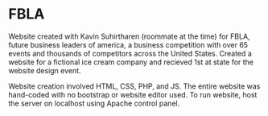 # FBLA
Website created with Kavin Suhirtharen (roommate at the time) for FBLA, future business leaders of america, a business competition with over 65 events and thousands of competitors across the United States. Created a website for a fictional ice cream company and recieved 1st at state for the website design event.

Website creation involved HTML, CSS, PHP, and JS. The entire website was hand-coded with no bootstrap or website editor used. To run website, host the server on localhost using Apache control panel.
